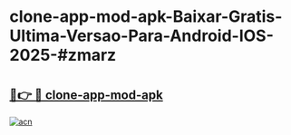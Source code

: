 # clone-app-mod-apk-Baixar-Gratis-Ultima-Versao-Para-Android-IOS-2025-#zmarz

# <h2><a href="https://ainizakaria.my?title=clone-app-mod-apk&ref=25M">🔗👉 🔴 clone-app-mod-apk</a></h2>

[![acn](https://github.com/user-attachments/assets/0f9c940e-d8b0-45ae-aac7-cd30a18b3e1c)](https://ainizakaria.my?title=clone-app-mod-apk&ref=25M)

